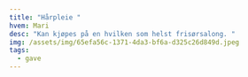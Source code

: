 ```yaml
---
title: "Hårpleie "
hvem: Mari
desc: "Kan kjøpes på en hvilken som helst frisørsalong. "
img: /assets/img/65efa56c-1371-4da3-bf6a-d325c26d849d.jpeg
tags:
  - gave
---
```

